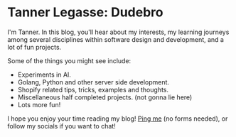 # Tanner Legasse: Dudebro

I'm Tanner. In this blog, you'll hear about my interests, my learning journeys among several disciplines within software design and development, and a lot of fun projects.

Some of the things you might see include:
- Experiments in AI.
- Golang, Python and other server side development.
- Shopify related tips, tricks, examples and thoughts.
- Miscellaneous half completed projects. (not gonna lie here)
- Lots more fun!

I hope you enjoy your time reading my blog! [Ping me](mailto:tanner.legasse@gmail.com) (no forms needed), or follow my socials if you want to chat!
